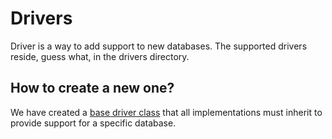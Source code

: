 # Drivers

Driver is a way to add support to new databases. The supported drivers reside, guess what, in the drivers directory.

## How to create a new one?

We have created a [base driver class](../dbaas/drivers/base.py) that all implementations must inherit to provide support for a specific database.

